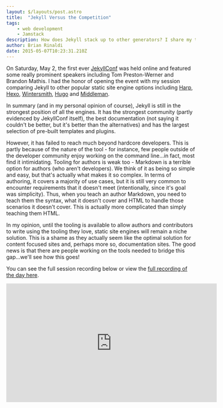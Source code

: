 ```yaml
---
layout: $/layouts/post.astro
title:  "Jekyll Versus the Competition"
tags:
    - web development
    - Jamstack
description: How does Jekyll stack up to other generators? I share my thoughts.
author: Brian Rinaldi
date: 2015-05-07T10:23:31.210Z
---
```


On Saturday, May 2, the first ever [JekyllConf](http://jekyllconf.com) was held online and featured some really prominent speakers including Tom Preston-Werner and Brandon Mathis. I had the honor of opening the event with my session comparing Jekyll to other popular static site engine options including [Harp](http://harpjs.com), [Hexo](http://hexo.io/), [Wintersmith](http://wintersmith.io/), [Hugo](http://gohugo.io/) and [Middleman](https://middlemanapp.com/).

In summary (and in my personal opinion of course), Jekyll is still in the strongest position of all the engines. It has the strongest community (partly evidenced by JekyllConf itself), the best documentation (not saying it couldn't be better, but it's better than the alternatives) and has the largest selection of pre-built templates and plugins.

However, it has failed to reach much beyond hardcore developers. This is partly because of the nature of the tool - for instance, few people outside of the developer community enjoy working on the command line...in fact, most find it intimidating. Tooling for authors is weak too - Markdown is a terrible option for authors (who aren't developers). We think of it as being so simple and easy, but that's actually what makes it so complex. In terms of authoring, it covers a majority of use cases, but it is still very common to encounter requirements that it doesn't meet (intentionally, since it's goal was simplicity). Thus, when you teach an author Markdown, you need to teach them the syntax, what it doesn't cover and  HTML to handle those scenarios it doesn't cover. This is actually more complicated than simply teaching them HTML.

In my opinion, until the tooling is available to allow authors and contributors to write using the tooling they love, static site engines will remain a niche solution. This is a shame as they actually seem like the optimal solution for content focused sites and, perhaps more so, documentation sites. The good news is that there are people working on the tools needed to bridge this gap...we'll see how this goes!

You can see the full session recording below or view the [full recording of the day here](https://www.youtube.com/watch?v=X5sJIL-nOhg&feature=youtu.be&t=9m32s).

<iframe width="560" height="315" src="https://www.youtube.com/embed/vT7DhK5zbv0?list=PLrxYIq_0LFJcXlsRZD-JCdITfZexwvqsQ" frameborder="0" allowfullscreen></iframe>